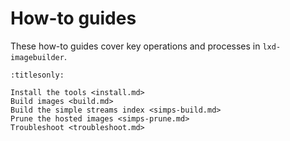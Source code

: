 # How-to guides

These how-to guides cover key operations and processes in `lxd-imagebuilder`.

```{toctree}
:titlesonly:

Install the tools <install.md>
Build images <build.md>
Build the simple streams index <simps-build.md>
Prune the hosted images <simps-prune.md>
Troubleshoot <troubleshoot.md>
```
